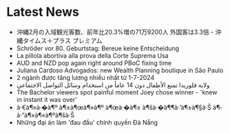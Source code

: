# Latest News
-  沖縄2月の入域観光客数、前年比20.3%増の71万9200人 外国客は3.3倍 - 沖縄タイムス＋プラス プレミアム
-  Schröder vor 80. Geburtstag: Bereue keine Entscheidung
-  La pillola abortiva alla prova della Corte Suprema Usa
-  AUD and NZD pop again right around PBoC fixing time
-  Juliana Cardoso Advogados: new Wealth Planning boutique in São Paulo
-  2 ngành được tăng lương nhiều nhất từ 1-7-2024
-  ولاية فلوريدا تمنع الأطفال دون 14 عاماً من استخدام وسائل التواصل الاجتماعي
-  The Bachelor viewers spot painful moment Joey chose winner - 'knew in instant it was over'
-  à·€à¶»à·�à¶º à¶±à¶œà¶»à¶º à¶œà·�à¶± à¶šà·�à¶¶à·’à¶±à¶§à·Š à¶­à·“à¶»à¶«à¶ºà¶šà·Š
-  Những đại án làm 'đau đầu' chính quyền Đà Nẵng
